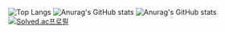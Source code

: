 ![Top Langs](https://github-readme-stats.vercel.app/api/top-langs/?username=leetaggg)
![Anurag's GitHub stats](https://github-readme-stats.vercel.app/api?username=leetaggg)
![Anurag's GitHub stats](https://github-readme-stats.vercel.app/api?username=leetaggg&hide=contribs,prs&show_icons=true&theme=테마)
[![Solved.ac프로필](http://mazassumnida.wtf/api/v2/generate_badge?boj=leetag1163)](https://solved.ac/leetag1163)
